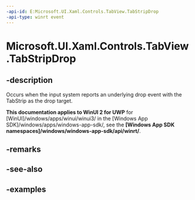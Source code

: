 ```yaml
---
-api-id: E:Microsoft.UI.Xaml.Controls.TabView.TabStripDrop
-api-type: winrt event
---
```


# Microsoft.UI.Xaml.Controls.TabView.TabStripDrop

<!--
public event Windows.UI.Xaml.DragEventHandler TabStripDrop;
-->

## -description

Occurs when the input system reports an underlying drop event with the TabStrip as the drop target. 

**This documentation applies to WinUI 2 for UWP** for [WinUI]/windows/apps/winui/winui3/ in the [Windows App SDK]/windows/apps/windows-app-sdk/, see the **[Windows App SDK namespaces]/windows/windows-app-sdk/api/winrt/**.

## -remarks

## -see-also

## -examples

